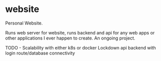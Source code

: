 # website

Personal Website.

Runs web server for website, runs backend and api for any web apps or other applications I ever happen to create. An ongoing project.

TODO - 
Scalability with either k8s or docker
Lockdown api backend with login route/database connectivity
